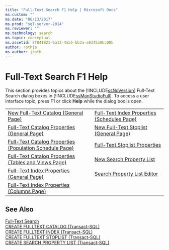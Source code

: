 ```yaml
---
title: "Full-Text Search F1 Help | Microsoft Docs"
ms.custom: ""
ms.date: "06/13/2017"
ms.prod: "sql-server-2014"
ms.reviewer: ""
ms.technology: search
ms.topic: conceptual
ms.assetid: 7f041821-6a12-4ab5-bb3a-a8345a9bc00b
author: rothja
ms.author: jroth
---
```

# Full-Text Search F1 Help
  This section provides topics about the [!INCLUDE[ssNoVersion](../includes/ssnoversion-md.md)] Full-Text Search dialog boxes in [!INCLUDE[ssManStudioFull](../includes/ssmanstudiofull-md.md)]. To access a user interface topic, press F1 or click **Help** while the dialog box is open.  
  
|||  
|-|-|  
|[New Full-Text Catalog &#40;General Page&#41;](new-full-text-catalog-general-page.md)|[Full-Text Index Properties &#40;Schedules Page&#41;](../../2014/database-engine/full-text-index-properties-schedules-page.md)|  
|[Full-Text Catalog Properties &#40;General Page&#41;](../../2014/database-engine/full-text-catalog-properties-general-page.md)|[New Full-Text Stoplist &#40;General Page&#41;](../../2014/database-engine/new-full-text-stoplist-general-page.md)|  
|[Full-Text Catalog Properties &#40;Population Schedule Page&#41;](../../2014/database-engine/full-text-catalog-properties-population-schedule-page.md)|[Full-Text Stoplist Properties](../../2014/database-engine/full-text-stoplist-properties.md)|  
|[Full-Text Catalog Properties &#40;Tables and Views Page&#41;](../../2014/database-engine/full-text-catalog-properties-tables-and-views-page.md)|[New Search Property List](../../2014/database-engine/new-search-property-list.md)|  
|[Full-Text Index Properties &#40;General Page&#41;](../../2014/database-engine/full-text-index-properties-general-page.md)|[Search Property List Editor](../../2014/database-engine/search-property-list-editor.md)|  
|[Full-Text Index Properties &#40;Columns Page&#41;](../../2014/database-engine/full-text-index-properties-columns-page.md)||  
  
## See Also  
 [Full-Text Search](../relational-databases/search/full-text-search.md)   
 [CREATE FULLTEXT CATALOG &#40;Transact-SQL&#41;](/sql/t-sql/statements/create-fulltext-catalog-transact-sql)   
 [CREATE FULLTEXT INDEX &#40;Transact-SQL&#41;](/sql/t-sql/statements/create-fulltext-index-transact-sql)   
 [CREATE FULLTEXT STOPLIST &#40;Transact-SQL&#41;](/sql/t-sql/statements/create-fulltext-stoplist-transact-sql)   
 [CREATE SEARCH PROPERTY LIST &#40;Transact-SQL&#41;](/sql/t-sql/statements/create-search-property-list-transact-sql)  
  
  
